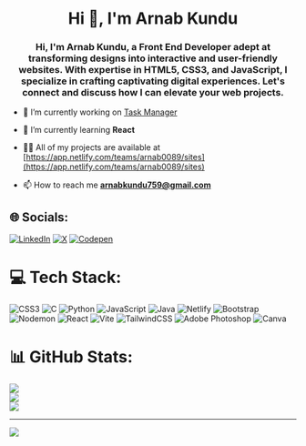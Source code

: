 <h1 align="center">Hi 👋, I'm Arnab Kundu</h1>
<h3 align="center">Hi, I'm Arnab Kundu, a Front End Developer adept at transforming designs into interactive and user-friendly websites. With expertise in HTML5, CSS3, and JavaScript, I specialize in crafting captivating digital experiences. Let's connect and discuss how I can elevate your web projects.</h3>

- 🔭 I’m currently working on [Task Manager](https://github.com/Arnab0089/task-manager)

- 🌱 I’m currently learning **React**

- 👨‍💻 All of my projects are available at [https://app.netlify.com/teams/arnab0089/sites](https://app.netlify.com/teams/arnab0089/sites)

- 📫 How to reach me **arnabkundu759@gmail.com**


## 🌐 Socials:
[![LinkedIn](https://img.shields.io/badge/LinkedIn-%230077B5.svg?logo=linkedin&logoColor=white)](https://linkedin.com/in/arnab-kundu-763a471b0) [![X](https://img.shields.io/badge/X-black.svg?logo=X&logoColor=white)](https://x.com/Arnab11576652) [![Codepen](https://img.shields.io/badge/Codepen-000000?style=for-the-badge&logo=codepen&logoColor=white)](https://codepen.io/Arnab009) 

# 💻 Tech Stack:
![CSS3](https://img.shields.io/badge/css3-%231572B6.svg?style=for-the-badge&logo=css3&logoColor=white) ![C](https://img.shields.io/badge/c-%2300599C.svg?style=for-the-badge&logo=c&logoColor=white) ![Python](https://img.shields.io/badge/python-3670A0?style=for-the-badge&logo=python&logoColor=ffdd54) ![JavaScript](https://img.shields.io/badge/javascript-%23323330.svg?style=for-the-badge&logo=javascript&logoColor=%23F7DF1E) ![Java](https://img.shields.io/badge/java-%23ED8B00.svg?style=for-the-badge&logo=openjdk&logoColor=white) ![Netlify](https://img.shields.io/badge/netlify-%23000000.svg?style=for-the-badge&logo=netlify&logoColor=#00C7B7) ![Bootstrap](https://img.shields.io/badge/bootstrap-%238511FA.svg?style=for-the-badge&logo=bootstrap&logoColor=white) ![Nodemon](https://img.shields.io/badge/NODEMON-%23323330.svg?style=for-the-badge&logo=nodemon&logoColor=%BBDEAD) ![React](https://img.shields.io/badge/react-%2320232a.svg?style=for-the-badge&logo=react&logoColor=%2361DAFB) ![Vite](https://img.shields.io/badge/vite-%23646CFF.svg?style=for-the-badge&logo=vite&logoColor=white) ![TailwindCSS](https://img.shields.io/badge/tailwindcss-%2338B2AC.svg?style=for-the-badge&logo=tailwind-css&logoColor=white) ![Adobe Photoshop](https://img.shields.io/badge/adobe%20photoshop-%2331A8FF.svg?style=for-the-badge&logo=adobe%20photoshop&logoColor=white) ![Canva](https://img.shields.io/badge/Canva-%2300C4CC.svg?style=for-the-badge&logo=Canva&logoColor=white)
# 📊 GitHub Stats:
![](https://github-readme-stats.vercel.app/api?username=Arnab0089&theme=dark&hide_border=false&include_all_commits=false&count_private=false)<br/>
![](https://github-readme-streak-stats.herokuapp.com/?user=Arnab0089&theme=dark&hide_border=false)<br/>
![](https://github-readme-stats.vercel.app/api/top-langs/?username=Arnab0089&theme=dark&hide_border=false&include_all_commits=false&count_private=false&layout=compact)

---
[![](https://visitcount.itsvg.in/api?id=Arnab0089&icon=0&color=0)](https://visitcount.itsvg.in)

<!-- Proudly created with GPRM ( https://gprm.itsvg.in ) -->

<!-- Proudly created with GPRM ( https://gprm.itsvg.in ) -->
